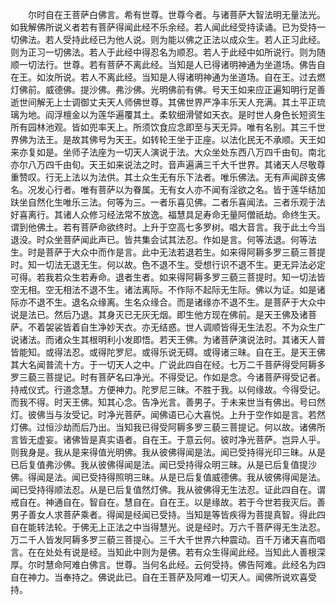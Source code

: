 <!-- { "loadSidebar": true } -->
　　尔时自在王菩萨白佛言。希有世尊。世尊今者。与诸菩萨大智法明无量法光。如我解佛所说义者若有菩萨得闻此经不乐余经。若人闻此经受持读诵。已为受持一切佛法。若人受持此经已为他人说。则为能以佛之正法以成众生。若人正习此经。则为正习一切佛法。若人于此经中得忍名为顺忍。若人于此经中如所说行。则为随顺一切法行。世尊。若有菩萨不离此经。当知是人已得诸明神通为坐道场。佛告自在王。如汝所说。若人不离此经。当知是人得诸明神通为坐道场。自在王。过去燃灯佛前。威德佛。提沙佛。弗沙佛。光明佛前有佛。号天王如来应正遍知明行足善逝世间解无上士调御丈夫天人师佛世尊。其佛世界严净丰乐天人充满。其土平正琉璃为地。阎浮檀金以为莲华遍覆其土。柔软细滑譬如天衣。是时世人身色长短资生所有园林池观。皆如兜率天上。所须饮食应念即至与天无异。唯有名别。其三千世界佛为法王。是故其佛号为天王。如转轮王坐于正座。以法化民无不承顺。天王如来亦复如是。坐师子法座为一切天人演说于法。大众坐处东西八万四千由旬。南北亦尔八万四千由旬。天王如来说法之时。音声遍满三千大千世界。其诸天人尽敬尊重赞叹。行无上法以为法供。其土众生无有乐下法者。唯乐佛法。无有声闻辟支佛名。况发心行者。唯有菩萨以为眷属。无有女人亦不闻有淫欲之名。皆于莲华结加趺坐自然化生唯乐三法。何等为三。一者乐喜见佛。二者乐喜闻法。三者乐观于法好喜离行。其诸人众修习经法常不放逸。福慧具足寿命无量阿僧祇劫。命终生天。谓到他佛土。若有菩萨命欲终时。上升于空高七多罗树。唱大音言。我于此土今当退没。时众坐菩萨闻此声已。皆共集会试其法忍。作如是言。何等法退。何等法生。时是菩萨于大众中而作是言。此中无法若退若生。如来得阿耨多罗三藐三菩提时。知一切法无退无生。何以故。色不退不生。受想行识不退不生。更无异法必定可得。若我若众生若寿命。退者生者。如来得阿耨多罗三藐三菩提时。知一切法皆空无相。空无相法不退不生。诸法离际。不作际不起际无生际。佛以为证。如是诸际亦不退不生。退名众缘离。生名众缘合。而是诸缘亦不退不生。是菩萨于大众中说是法已。然后乃退。其身灭已无灰无烟。即生他方现在佛前。是天王佛及诸菩萨。不着袈裟皆着自生净妙天衣。亦无结惑。世人调顺皆得无生法忍。不为众生广说诸法。而诸众生其根明利小发即悟。若天王佛。为诸菩萨演说法时。其诸天人普皆能知。或得法忍。或得陀罗尼。或得乐说无碍。或得诸三昧。自在王。是天王佛其大名闻普流十方。于一切天人之中。广说此四自在经。七万二千菩萨得受阿耨多罗三藐三菩提记。时有菩萨名曰净光。不得受记。作如是念。今诸菩萨得受记者。持戒仪式。行道念慧。方便神力。陀罗尼三昧。不胜于我。以何缘故。今得受记。而我不得。时天王佛。知其心念。告净光言。善男子。于未来世当有佛出。号曰然灯。彼佛当与汝受记。时净光菩萨。闻佛语已心大喜悦。上升于空作如是言。若然灯佛。过恒沙劫而后乃出。当知我已得受阿耨多罗三藐三菩提记。何以故。诸佛所言皆无虚妄。诸佛皆是真实语者。自在王。于意云何。彼时净光菩萨。岂异人乎。则我身是。我从是来得值光明佛。我从彼佛得闻是法。闻已受持得光印三昧。从是已后复值弗沙佛。我从彼佛得闻是法。闻已受持得众明三昧。从是已后复值提沙佛。得闻是法。闻已受持得照明三昧。从是已后复值威德佛。我从彼佛得闻是法。闻已受持得顺法忍。从是已后复值然灯佛。我从彼佛得无生法忍。证此四自在。谓戒自在。神通自在。智自在。慧自在。自在王。以是缘故。若于今世若我灭后。善男子善女人求菩萨乘者。得闻是经闻已受持。当知是等皆疾得为菩提真智。得此四自在能转法轮。于佛无上正法之中当得慧光。说是经时。万六千菩萨得无生法忍。万二千人皆发阿耨多罗三藐三菩提心。三千大千世界六种震动。百千万诸天喜而唱言。在在处处有说是经。当知此中则为是佛。若有众生得闻此经。当知此人善根深厚。尔时慧命阿难白佛言。世尊。当何名此经。云何受持。佛告阿难。此经名为四自在神力。当奉持之。佛说此已。自在王菩萨及阿难一切天人。闻佛所说欢喜受持。

 
